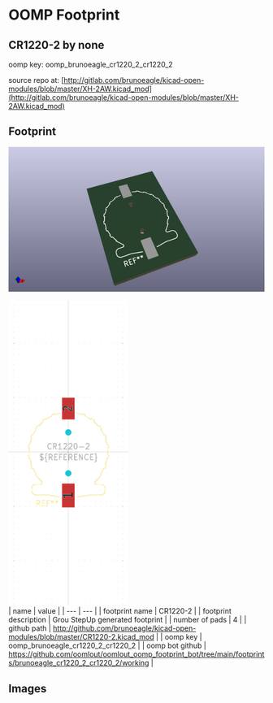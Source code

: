 # OOMP Footprint  
## CR1220-2  by none  
  
oomp key: oomp_brunoeagle_cr1220_2_cr1220_2  
  
source repo at: [http://gitlab.com/brunoeagle/kicad-open-modules/blob/master/XH-2AW.kicad_mod](http://gitlab.com/brunoeagle/kicad-open-modules/blob/master/XH-2AW.kicad_mod)  
## Footprint  
  
[![working_kicad_pcb_3d.png](working_kicad_pcb_3d_600.png)](working_kicad_pcb_3d.png)  
  
[![working.png](working_600.png)](working.png)  
| name | value | 
| --- | --- | 
| footprint name | CR1220-2 | 
| footprint description | Grou StepUp generated footprint | 
| number of pads | 4 | 
| github path | http://github.com/brunoeagle/kicad-open-modules/blob/master/CR1220-2.kicad_mod | 
| oomp key | oomp_brunoeagle_cr1220_2_cr1220_2 | 
| oomp bot github | https://github.com/oomlout/oomlout_oomp_footprint_bot/tree/main/footprints/brunoeagle_cr1220_2_cr1220_2/working | 
## Images  
